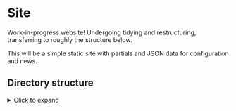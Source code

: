 # Site

Work-in-progress website! Undergoing tidying and restructuring, transferring to roughly the structure below.

This will be a simple static site with partials and JSON data for configuration and news.

## Directory structure

<details>
<summary>Click to expand</summary>

```text
site/
├─ index.html
├─ privacy.html
├─ accessibility.html
├─ assets/
│  ├─ css/styles.css
│  ├─ js/main.js
│  └─ images/… (web-sized)
├─ partials/               # 1 file per section
│  ├─ donate.html 
│  ├─ events.html 
│  ├─ footer.html
│  ├─ header.html
│  ├─ hero.html
│  ├─ news.html
│  ├─ resources.html
│  ├─ signup.html
│  └─ social-links.html
├─ data/config.json        # Mailchimp, Stripe links, socials, colours
└─ data/news.json
 
